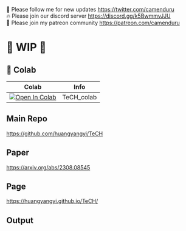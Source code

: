 🐣 Please follow me for new updates https://twitter.com/camenduru <br />
🔥 Please join our discord server https://discord.gg/k5BwmmvJJU <br />
🥳 Please join my patreon community https://patreon.com/camenduru <br />

# 🚦 WIP 🚦

## 🦒 Colab

| Colab | Info
| --- | --- |
[![Open In Colab](https://colab.research.google.com/assets/colab-badge.svg)](https://colab.research.google.com/github/camenduru/TeCH-colab/blob/main/TeCH_colab.ipynb) | TeCH_colab

## Main Repo
https://github.com/huangyangyi/TeCH

## Paper
https://arxiv.org/abs/2308.08545

## Page
https://huangyangyi.github.io/TeCH/

## Output

